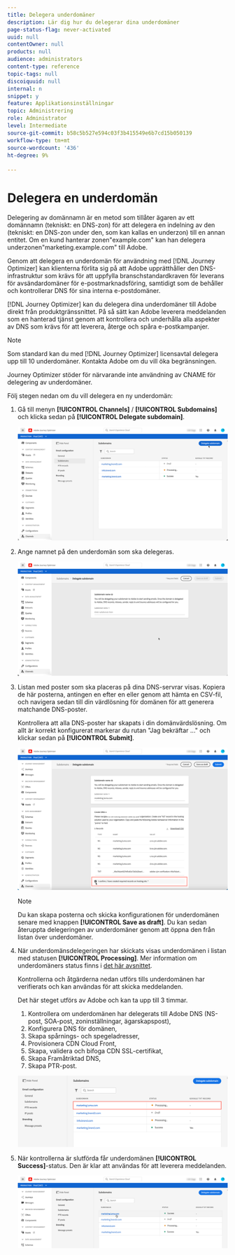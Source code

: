 ```yaml
---
title: Delegera underdomäner
description: Lär dig hur du delegerar dina underdomäner
page-status-flag: never-activated
uuid: null
contentOwner: null
products: null
audience: administrators
content-type: reference
topic-tags: null
discoiquuid: null
internal: n
snippet: y
feature: Applikationsinställningar
topic: Administrering
role: Administrator
level: Intermediate
source-git-commit: b58c5b527e594c03f3b415549e6b7cd15b050139
workflow-type: tm+mt
source-wordcount: '436'
ht-degree: 9%

---
```



# Delegera en underdomän

Delegering av domännamn är en metod som tillåter ägaren av ett domännamn (tekniskt: en DNS-zon) för att delegera en indelning av den (tekniskt: en DNS-zon under den, som kan kallas en underzon) till en annan entitet. Om en kund hanterar zonen&quot;example.com&quot; kan han delegera underzonen&quot;marketing.example.com&quot; till Adobe.

Genom att delegera en underdomän för användning med [!DNL Journey Optimizer] kan klienterna förlita sig på att Adobe upprätthåller den DNS-infrastruktur som krävs för att uppfylla branschstandardkraven för leverans för avsändardomäner för e-postmarknadsföring, samtidigt som de behåller och kontrollerar DNS för sina interna e-postdomäner.

[!DNL Journey Optimizer] kan du delegera dina underdomäner till Adobe direkt från produktgränssnittet. På så sätt kan Adobe leverera meddelanden som en hanterad tjänst genom att kontrollera och underhålla alla aspekter av DNS som krävs för att leverera, återge och spåra e-postkampanjer.

>[!NOTE]
>
>Som standard kan du med [!DNL Journey Optimizer] licensavtal delegera upp till 10 underdomäner. Kontakta Adobe om du vill öka begränsningen.
>
>Journey Optimizer stöder för närvarande inte användning av CNAME för delegering av underdomäner.

Följ stegen nedan om du vill delegera en ny underdomän:

1. Gå till menyn **[!UICONTROL Channels]** / **[!UICONTROL Subdomains]** och klicka sedan på **[!UICONTROL Delegate subdomain]**.

   ![](../assets/subdomain-delegate.png)

1. Ange namnet på den underdomän som ska delegeras.

   ![](../assets/subdomain-name.png)

1. Listan med poster som ska placeras på dina DNS-servrar visas. Kopiera de här posterna, antingen en efter en eller genom att hämta en CSV-fil, och navigera sedan till din värdlösning för domänen för att generera matchande DNS-poster.

   Kontrollera att alla DNS-poster har skapats i din domänvärdslösning. Om allt är korrekt konfigurerat markerar du rutan &quot;Jag bekräftar ...&quot; och klickar sedan på **[!UICONTROL Submit]**.

   ![](../assets/subdomain-submit.png)

   >[!NOTE]
   >
   >Du kan skapa posterna och skicka konfigurationen för underdomänen senare med knappen **[!UICONTROL Save as draft]**. Du kan sedan återuppta delegeringen av underdomäner genom att öppna den från listan över underdomäner.

1. När underdomänsdelegeringen har skickats visas underdomänen i listan med statusen **[!UICONTROL Processing]**. Mer information om underdomäners status finns i [det här avsnittet](access-subdomains.md).

   Kontrollerna och åtgärderna nedan utförs tills underdomänen har verifierats och kan användas för att skicka meddelanden.

   Det här steget utförs av Adobe och kan ta upp till 3 timmar.

   1. Kontrollera om underdomänen har delegerats till Adobe DNS (NS-post, SOA-post, zoninställningar, ägarskapspost),
   1. Konfigurera DNS för domänen,
   1. Skapa spårnings- och spegeladresser,
   1. Provisionera CDN Cloud Front,
   1. Skapa, validera och bifoga CDN SSL-certifikat,
   1. Skapa Framåtriktad DNS,
   1. Skapa PTR-post.

   ![](../assets/subdomain-processing.png)

1. När kontrollerna är slutförda får underdomänen **[!UICONTROL Success]**-status. Den är klar att användas för att leverera meddelanden.

   <!-- later on, users will be notified in Pulse -->

   ![](../assets/subdomain-notification.png)


